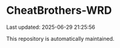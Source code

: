 # CheatBrothers-WRD

Last updated: 2025-06-29 21:25:56

This repository is automatically maintained.
